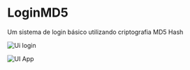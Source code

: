 # LoginMD5
Um sistema de login básico utilizando criptografia MD5 Hash


![Ui login](https://i.imgur.com/9KSWHMP.png)

![UI App](https://i.imgur.com/866zvuv.png)
